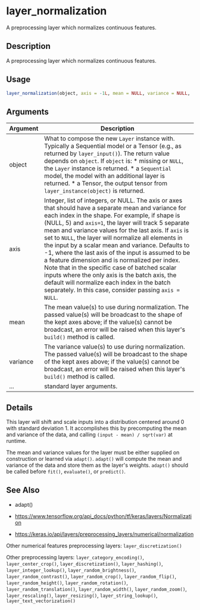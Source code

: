 # layer_normalization


A preprocessing layer which normalizes continuous features.




## Description

A preprocessing layer which normalizes continuous features.





## Usage
```r
layer_normalization(object, axis = -1L, mean = NULL, variance = NULL, ...)
```




## Arguments


Argument      |Description
------------- |----------------
object | What to compose the new ``Layer`` instance with. Typically a Sequential model or a Tensor (e.g., as returned by ``layer_input()``). The return value depends on ``object``. If ``object`` is:   *  missing or `NULL`, the `Layer` instance is returned.  *  a `Sequential` model, the model with an additional layer is returned.  *  a Tensor, the output tensor from `layer_instance(object)` is returned.
axis | Integer, list of integers, or NULL. The axis or axes that should have a separate mean and variance for each index in the shape. For example, if shape is (NULL, 5) and ``axis=1``, the layer will track 5 separate mean and variance values for the last axis. If ``axis`` is set to ``NULL``, the layer will normalize all elements in the input by a scalar mean and variance. Defaults to -1, where the last axis of the input is assumed to be a feature dimension and is normalized per index. Note that in the specific case of batched scalar inputs where the only axis is the batch axis, the default will normalize each index in the batch separately. In this case, consider passing ``axis = NULL``.
mean | The mean value(s) to use during normalization. The passed value(s) will be broadcast to the shape of the kept axes above; if the value(s) cannot be broadcast, an error will be raised when this layer's ``build()`` method is called.
variance | The variance value(s) to use during normalization. The passed value(s) will be broadcast to the shape of the kept axes above; if the value(s) cannot be broadcast, an error will be raised when this layer's ``build()`` method is called.
... | standard layer arguments.




## Details

This layer will shift and scale inputs into a distribution centered around 0
with standard deviation 1. It accomplishes this by precomputing the mean and
variance of the data, and calling ``(input - mean) / sqrt(var)`` at runtime.

The mean and variance values for the layer must be either supplied on
construction or learned via ``adapt()``. ``adapt()`` will compute the mean and
variance of the data and store them as the layer's weights. ``adapt()`` should
be called before ``fit()``, ``evaluate()``, or ``predict()``.







## See Also



*  adapt()

*  https://www.tensorflow.org/api_docs/python/tf/keras/layers/Normalization

*  https://keras.io/api/layers/preprocessing_layers/numerical/normalization


Other numerical features preprocessing layers: 
`layer_discretization()`

Other preprocessing layers: 
`layer_category_encoding()`,
`layer_center_crop()`,
`layer_discretization()`,
`layer_hashing()`,
`layer_integer_lookup()`,
`layer_random_brightness()`,
`layer_random_contrast()`,
`layer_random_crop()`,
`layer_random_flip()`,
`layer_random_height()`,
`layer_random_rotation()`,
`layer_random_translation()`,
`layer_random_width()`,
`layer_random_zoom()`,
`layer_rescaling()`,
`layer_resizing()`,
`layer_string_lookup()`,
`layer_text_vectorization()`



